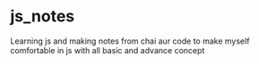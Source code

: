 # js_notes
Learning js and making notes from chai aur code to make myself comfortable in js with all basic and advance concept

